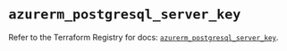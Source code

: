 # `azurerm_postgresql_server_key`

Refer to the Terraform Registry for docs: [`azurerm_postgresql_server_key`](https://registry.terraform.io/providers/hashicorp/azurerm/4.13.0/docs/resources/postgresql_server_key).
